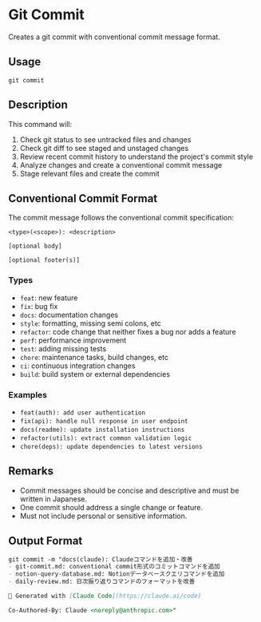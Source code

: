 # Git Commit

Creates a git commit with conventional commit message format.

## Usage

```
git commit
```

## Description

This command will:
1. Check git status to see untracked files and changes
2. Check git diff to see staged and unstaged changes
3. Review recent commit history to understand the project's commit style
4. Analyze changes and create a conventional commit message
5. Stage relevant files and create the commit

## Conventional Commit Format

The commit message follows the conventional commit specification:

```
<type>(<scope>): <description>

[optional body]

[optional footer(s)]
```

### Types
- `feat`: new feature
- `fix`: bug fix
- `docs`: documentation changes
- `style`: formatting, missing semi colons, etc
- `refactor`: code change that neither fixes a bug nor adds a feature
- `perf`: performance improvement
- `test`: adding missing tests
- `chore`: maintenance tasks, build changes, etc
- `ci`: continuous integration changes
- `build`: build system or external dependencies

### Examples
- `feat(auth): add user authentication`
- `fix(api): handle null response in user endpoint`
- `docs(readme): update installation instructions`
- `refactor(utils): extract common validation logic`
- `chore(deps): update dependencies to latest versions`

## Remarks
- Commit messages should be concise and descriptive and must be written in Japanese.
- One commit should address a single change or feature.
- Must not include personal or sensitive information.

## Output Format

```markdown
git commit -m "docs(claude): Claudeコマンドを追加・改善
- git-commit.md: conventional commit形式のコミットコマンドを追加
- notion-query-database.md: Notionデータベースクエリコマンドを追加
- daily-review.md: 日次振り返りコマンドのフォーマットを改善

🤖 Generated with [Claude Code](https://claude.ai/code)

Co-Authored-By: Claude <noreply@anthropic.com>"
```
